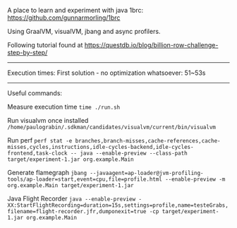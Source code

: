 A place to learn and experiment with java 1brc: https://github.com/gunnarmorling/1brc

Using GraalVM, visualVM, jbang and async profilers.

Following tutorial found at https://questdb.io/blog/billion-row-challenge-step-by-step/

---

Execution times:
First solution - no optimization whatsoever:
51~53s


---

Useful commands:

Measure execution time
`time ./run.sh`

Run visualvm once installed  
`/home/paulograbin/.sdkman/candidates/visualvm/current/bin/visualvm`

Run perf
`perf stat -e branches,branch-misses,cache-references,cache-misses,cycles,instructions,idle-cycles-backend,idle-cycles-frontend,task-clock -- java --enable-preview --class-path target/experiment-1.jar org.example.Main`


Generate flamegraph
`jbang --javaagent=ap-loader@jvm-profiling-tools/ap-loader=start,event=cpu,file=profile.html --enable-preview -m org.example.Main target/experiment-1.jar`


Java Flight Recorder
`java --enable-preview -XX:StartFlightRecording=duration=15s,settings=profile,name=testeGrabs,filename=flight-recorder.jfr,dumponexit=true -cp target/experiment-1.jar org.example.Main`




